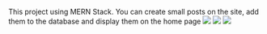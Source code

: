 This project using MERN Stack. You can create small posts on the site, add them to the database and display them on the home page
![]( src/img/screen.jpg)
![]( src/img/screen1.jpg)
![]( src/img/screen2.jpg)
